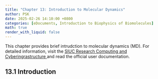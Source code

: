 ```yaml
---
title: "Chapter 13: Introduction to Molecular Dynamics"
author: PSK
date: 2025-02-26 14:10:00 +0800
categories: [eDocuments, Introduction to Biophysics of Biomolecules]
math: true
render_with_liquid: false
---
```


This chapter provides brief intrudction to molecular dynamics (MD). For detailed information, visit the  <a href="https://oit.siu.edu/rcc/" target="_blank"> SIUC Research Computing and Cyberingrastructure </a>  and read the official user documentation.

## 13.1 Introduction
